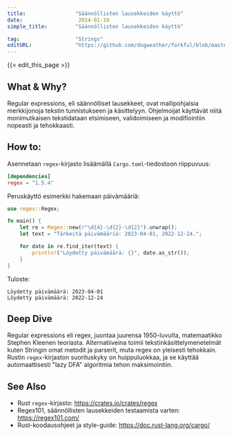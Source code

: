 ```yaml
---
title:                "Säännöllisten lausekkeiden käyttö"
date:                  2024-01-19
simple_title:         "Säännöllisten lausekkeiden käyttö"

tag:                  "Strings"
editURL:              "https://github.com/dogweather/forkful/blob/master/content/fi/rust/using-regular-expressions.md"
---
```


{{< edit_this_page >}}

## What & Why?
Regular expressions, eli säännölliset lausekkeet, ovat mallipohjaisia merkkijonoja tekstin tunnistukseen ja käsittelyyn. Ohjelmoijat käyttävät niitä monimutkaisen tekstidataan etsimiseen, validoimiseen ja modifiointiin nopeasti ja tehokkaasti.

## How to:
Asennetaan `regex`-kirjasto lisäämällä `Cargo.toml`-tiedostoon riippuvuus:

```toml
[dependencies]
regex = "1.5.4"
```

Peruskäyttö esimerkki hakemaan päivämääriä:

```rust
use regex::Regex;

fn main() {
    let re = Regex::new(r"\d{4}-\d{2}-\d{2}").unwrap();
    let text = "Tärkeitä päivämääriä: 2023-04-01, 2022-12-24.";

    for date in re.find_iter(text) {
        println!("Löydetty päivämäärä: {}", date.as_str());
    }
}
```

Tuloste:

```
Löydetty päivämäärä: 2023-04-01
Löydetty päivämäärä: 2022-12-24
```

## Deep Dive
Regular expressions eli regex, juontaa juurensa 1950-luvulta, matemaatikko Stephen Kleenen teoriasta. Alternatiiveina toimii tekstinkäsittelymenetelmät kuten Stringin omat metodit ja parserit, muta regex on yleisesti tehokkain. Rustin `regex`-kirjaston suorituskyky on huippuluokkaa, ja se käyttää automaattisesti "lazy DFA" algoritmia tehon maksimointiin.

## See Also
- Rust `regex`-kirjasto: https://crates.io/crates/regex
- Regex101, säännöllisten lausekkeiden testaamista varten: https://regex101.com/
- Rust-koodausohjeet ja style-guide: https://doc.rust-lang.org/cargo/
